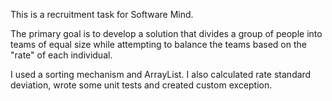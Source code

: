 This is a recruitment task for Software Mind.

The primary goal is to develop a solution that divides a group of people into teams of equal size while attempting to balance the teams based on the "rate" of each individual.

I used a sorting mechanism and ArrayList. I also calculated rate standard deviation, wrote some unit tests and created custom exception.
